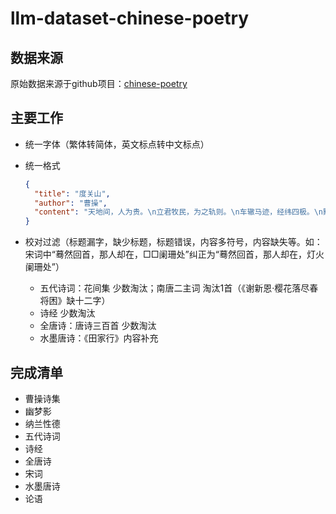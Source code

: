 # llm-dataset-chinese-poetry

## 数据来源

原始数据来源于github项目：[chinese-poetry](https://github.com/chinese-poetry/chinese-poetry)

## 主要工作

- 统一字体（繁体转简体，英文标点转中文标点）

- 统一格式
  ```json
  {
    "title": "度关山",
    "author": "曹操",
    "content": "天地间，人为贵。\n立君牧民，为之轨则。\n车辙马迹，经纬四极。\n黜陟幽明，黎庶繁息。\n于铄贤圣，总统邦域。\n封建五爵，井田刑狱。\n有燔丹书，无普赦赎。\n皋陶甫侯，何有失职？\n嗟哉后世，改制易律。\n劳民为君，役赋其力。\n舜漆食器，畔者十国，\n不及唐尧，采椽不斫。\n世叹伯夷，欲以厉俗。\n侈恶之大，俭为共德。\n许由推让，岂有讼曲？\n兼爱尚同，疏者为戚。"
  }
  ```

- 校对过滤（标题漏字，缺少标题，标题错误，内容多符号，内容缺失等。如：宋词中“蓦然回首，那人却在，□□阑珊处”纠正为“蓦然回首，那人却在，灯火阑珊处”）
    - 五代诗词：花间集 少数淘汰；南唐二主词 淘汰1首（《谢新恩·樱花落尽春将困》缺十二字）
    - 诗经 少数淘汰
    - 全唐诗：唐诗三百首 少数淘汰
    - 水墨唐诗：《田家行》内容补充

## 完成清单

- 曹操诗集
- 幽梦影
- 纳兰性德
- 五代诗词
- 诗经
- 全唐诗
- 宋词
- 水墨唐诗
- 论语